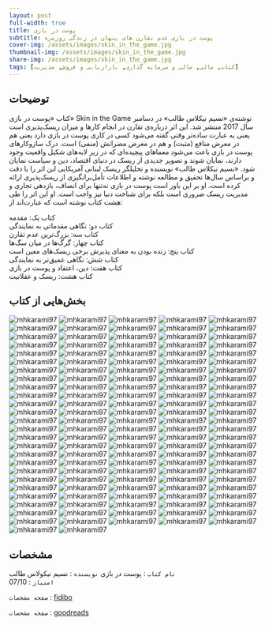 ```yaml
---
layout: post
full-width: true
title: پوست در بازی
subtitle: پوست در بازی عدم تقارن های پنهان در زندگی روزمره  
cover-img: /assets/images/skin_in_the_game.jpg
thumbnail-img: /assets/images/skin_in_the_game.jpg
share-img: /assets/images/skin_in_the_game.jpg
tags: [کتاب, مالی, مالی و سرمایه گذاری, بازاریابی و فروش, مدیریت]
---
```


## توضیحات
کتاب «پوست در بازی» Skin in the Game نوشته‌ی «نسیم نیکلاس طالب» در دسامبر سال 2017 منتشر شد. این اثر درباره‌ی تقارن در انجام کارها و میزان ریسک‌پذیری است یعنی به عبارت ساده‌تر وقتی گفته می‌شود کسی در کاری پوست در بازی دارد یعنی هم در معرض منافع (مثبت) و هم در معرض مضراتش (منفی) است. درک سازوکارهای پوست در بازی باعث می‌شود معماهای پیچیده‌ای که در زیر لایه‌های شکیل واقعیت وجود دارند، نمایان شوند و تصویر جدیدی از ریسک در دنیای اقتصاد، دین و سیاست نمایان شود. «نسیم نیکلاس طالب» نویسنده و تحلیلگر ریسک لبنانی آمریکایی این اثر را با دقت و براساس سال‌ها تحقیق و مطالعه نوشته و اطلاعات تأمل‌برانگیزی از ریسک‌پذیری ارائه کرده است. او بر این باور است پوست در بازی نه‌تنها برای انصاف، بازدهی تجاری و مدیریت ریسک ضروری است بلکه برای شناخت دنیا نیز واجب است. او این اثر را طی هشت کتاب نوشته است که عبارت‌اند از:  

کتاب یک: مقدمه  
کتاب دو: نگاهی مقدماتی به نمایندگی  
کتاب سه: بزرگ‌ترین عدم تقارن  
کتاب چهار: گرگ‌ها در میان سگ‌ها  
کتاب پنج: زنده بودن به معنای پذیرش برخی ریسک‌های معین است  
کتاب شش: نگاهی عمیق‌تر به نمایندگی  
کتاب هفت: دین، اعتقاد و پوست در بازی  
کتاب هشت: ریسک و عقلانیت  

## بخش‌هایی از کتاب

![mhkarami97](/assets/images/skin_in_the_game/001.jpg)
![mhkarami97](/assets/images/skin_in_the_game/002.jpg)
![mhkarami97](/assets/images/skin_in_the_game/003.jpg)
![mhkarami97](/assets/images/skin_in_the_game/004.jpg)
![mhkarami97](/assets/images/skin_in_the_game/005.jpg)
![mhkarami97](/assets/images/skin_in_the_game/006.jpg)
![mhkarami97](/assets/images/skin_in_the_game/007.jpg)
![mhkarami97](/assets/images/skin_in_the_game/008.jpg)
![mhkarami97](/assets/images/skin_in_the_game/009.jpg)
![mhkarami97](/assets/images/skin_in_the_game/010.jpg)
![mhkarami97](/assets/images/skin_in_the_game/011.jpg)
![mhkarami97](/assets/images/skin_in_the_game/012.jpg)
![mhkarami97](/assets/images/skin_in_the_game/013.jpg)
![mhkarami97](/assets/images/skin_in_the_game/014.jpg)
![mhkarami97](/assets/images/skin_in_the_game/015.jpg)
![mhkarami97](/assets/images/skin_in_the_game/016.jpg)
![mhkarami97](/assets/images/skin_in_the_game/017.jpg)
![mhkarami97](/assets/images/skin_in_the_game/018.jpg)
![mhkarami97](/assets/images/skin_in_the_game/019.jpg)
![mhkarami97](/assets/images/skin_in_the_game/020.jpg)
![mhkarami97](/assets/images/skin_in_the_game/021.jpg)
![mhkarami97](/assets/images/skin_in_the_game/022.jpg)
![mhkarami97](/assets/images/skin_in_the_game/023.jpg)
![mhkarami97](/assets/images/skin_in_the_game/024.jpg)
![mhkarami97](/assets/images/skin_in_the_game/025.jpg)
![mhkarami97](/assets/images/skin_in_the_game/026.jpg)
![mhkarami97](/assets/images/skin_in_the_game/027.jpg)
![mhkarami97](/assets/images/skin_in_the_game/028.jpg)
![mhkarami97](/assets/images/skin_in_the_game/029.jpg)
![mhkarami97](/assets/images/skin_in_the_game/030.jpg)
![mhkarami97](/assets/images/skin_in_the_game/031.jpg)
![mhkarami97](/assets/images/skin_in_the_game/032.jpg)
![mhkarami97](/assets/images/skin_in_the_game/033.jpg)
![mhkarami97](/assets/images/skin_in_the_game/034.jpg)
![mhkarami97](/assets/images/skin_in_the_game/035.jpg)
![mhkarami97](/assets/images/skin_in_the_game/036.jpg)
![mhkarami97](/assets/images/skin_in_the_game/037.jpg)
![mhkarami97](/assets/images/skin_in_the_game/038.jpg)
![mhkarami97](/assets/images/skin_in_the_game/039.jpg)
![mhkarami97](/assets/images/skin_in_the_game/040.jpg)
![mhkarami97](/assets/images/skin_in_the_game/041.jpg)
![mhkarami97](/assets/images/skin_in_the_game/042.jpg)
![mhkarami97](/assets/images/skin_in_the_game/043.jpg)
![mhkarami97](/assets/images/skin_in_the_game/044.jpg)
![mhkarami97](/assets/images/skin_in_the_game/045.jpg)
![mhkarami97](/assets/images/skin_in_the_game/046.jpg)
![mhkarami97](/assets/images/skin_in_the_game/047.jpg)
![mhkarami97](/assets/images/skin_in_the_game/048.jpg)
![mhkarami97](/assets/images/skin_in_the_game/049.jpg)
![mhkarami97](/assets/images/skin_in_the_game/050.jpg)
![mhkarami97](/assets/images/skin_in_the_game/051.jpg)
![mhkarami97](/assets/images/skin_in_the_game/052.jpg)
![mhkarami97](/assets/images/skin_in_the_game/053.jpg)
![mhkarami97](/assets/images/skin_in_the_game/054.jpg)
![mhkarami97](/assets/images/skin_in_the_game/055.jpg)
![mhkarami97](/assets/images/skin_in_the_game/056.jpg)
![mhkarami97](/assets/images/skin_in_the_game/057.jpg)
![mhkarami97](/assets/images/skin_in_the_game/058.jpg)
![mhkarami97](/assets/images/skin_in_the_game/059.jpg)
![mhkarami97](/assets/images/skin_in_the_game/060.jpg)
![mhkarami97](/assets/images/skin_in_the_game/061.jpg)
![mhkarami97](/assets/images/skin_in_the_game/062.jpg)
![mhkarami97](/assets/images/skin_in_the_game/063.jpg)
![mhkarami97](/assets/images/skin_in_the_game/064.jpg)
![mhkarami97](/assets/images/skin_in_the_game/065.jpg)
![mhkarami97](/assets/images/skin_in_the_game/066.jpg)
![mhkarami97](/assets/images/skin_in_the_game/067.jpg)
![mhkarami97](/assets/images/skin_in_the_game/068.jpg)
![mhkarami97](/assets/images/skin_in_the_game/069.jpg)
![mhkarami97](/assets/images/skin_in_the_game/070.jpg)
![mhkarami97](/assets/images/skin_in_the_game/071.jpg)
![mhkarami97](/assets/images/skin_in_the_game/072.jpg)
![mhkarami97](/assets/images/skin_in_the_game/073.jpg)
![mhkarami97](/assets/images/skin_in_the_game/074.jpg)
![mhkarami97](/assets/images/skin_in_the_game/075.jpg)
![mhkarami97](/assets/images/skin_in_the_game/076.jpg)
![mhkarami97](/assets/images/skin_in_the_game/077.jpg)
![mhkarami97](/assets/images/skin_in_the_game/078.jpg)
![mhkarami97](/assets/images/skin_in_the_game/079.jpg)
![mhkarami97](/assets/images/skin_in_the_game/080.jpg)
![mhkarami97](/assets/images/skin_in_the_game/081.jpg)
![mhkarami97](/assets/images/skin_in_the_game/082.jpg)
![mhkarami97](/assets/images/skin_in_the_game/083.jpg)
![mhkarami97](/assets/images/skin_in_the_game/084.jpg)
![mhkarami97](/assets/images/skin_in_the_game/085.jpg)
![mhkarami97](/assets/images/skin_in_the_game/086.jpg)
![mhkarami97](/assets/images/skin_in_the_game/087.jpg)
![mhkarami97](/assets/images/skin_in_the_game/088.jpg)
![mhkarami97](/assets/images/skin_in_the_game/089.jpg)
![mhkarami97](/assets/images/skin_in_the_game/090.jpg)
![mhkarami97](/assets/images/skin_in_the_game/091.jpg)
![mhkarami97](/assets/images/skin_in_the_game/092.jpg)
![mhkarami97](/assets/images/skin_in_the_game/093.jpg)
![mhkarami97](/assets/images/skin_in_the_game/094.jpg)
![mhkarami97](/assets/images/skin_in_the_game/095.jpg)
![mhkarami97](/assets/images/skin_in_the_game/096.jpg)
![mhkarami97](/assets/images/skin_in_the_game/097.jpg)
![mhkarami97](/assets/images/skin_in_the_game/098.jpg)
![mhkarami97](/assets/images/skin_in_the_game/099.jpg)
![mhkarami97](/assets/images/skin_in_the_game/100.jpg)
![mhkarami97](/assets/images/skin_in_the_game/101.jpg)
![mhkarami97](/assets/images/skin_in_the_game/102.jpg)
![mhkarami97](/assets/images/skin_in_the_game/103.jpg)
![mhkarami97](/assets/images/skin_in_the_game/104.jpg)
![mhkarami97](/assets/images/skin_in_the_game/105.jpg)
![mhkarami97](/assets/images/skin_in_the_game/106.jpg)
![mhkarami97](/assets/images/skin_in_the_game/107.jpg)
![mhkarami97](/assets/images/skin_in_the_game/108.jpg)
![mhkarami97](/assets/images/skin_in_the_game/109.jpg)
![mhkarami97](/assets/images/skin_in_the_game/110.jpg)
![mhkarami97](/assets/images/skin_in_the_game/111.jpg)
![mhkarami97](/assets/images/skin_in_the_game/112.jpg)
![mhkarami97](/assets/images/skin_in_the_game/113.jpg)
![mhkarami97](/assets/images/skin_in_the_game/114.jpg)
![mhkarami97](/assets/images/skin_in_the_game/115.jpg)
![mhkarami97](/assets/images/skin_in_the_game/116.jpg)
![mhkarami97](/assets/images/skin_in_the_game/117.jpg)
![mhkarami97](/assets/images/skin_in_the_game/118.jpg)
![mhkarami97](/assets/images/skin_in_the_game/119.jpg)
![mhkarami97](/assets/images/skin_in_the_game/120.jpg)
![mhkarami97](/assets/images/skin_in_the_game/121.jpg)
![mhkarami97](/assets/images/skin_in_the_game/122.jpg)
![mhkarami97](/assets/images/skin_in_the_game/123.jpg)
![mhkarami97](/assets/images/skin_in_the_game/124.jpg)
![mhkarami97](/assets/images/skin_in_the_game/125.jpg)
![mhkarami97](/assets/images/skin_in_the_game/126.jpg)
![mhkarami97](/assets/images/skin_in_the_game/127.jpg)

## مشخصات

`نام کتاب` : پوست در بازی
`نویسنده` : نسیم نیکولاس طالب  
`امتیاز` : 07/10  

`صفحه مشخصات` : [fidibo](https://fidibo.com/book/99786-%D9%BE%D9%88%D8%B3%D8%AA-%D8%A8%D8%A7%D8%B2%DB%8C)  

`صفحه مشخصات` : [goodreads](https://www.goodreads.com/book/show/36064445-skin-in-the-game)  